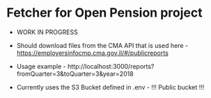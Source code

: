 # Fetcher for Open Pension project
- WORK IN PROGRESS
- Should download files from the CMA API that is used here - https://employersinfocmp.cma.gov.il/#/publicreports
- Usage example - http://localhost:3000/reports?fromQuarter=3&toQuarter=3&year=2018

- Currently uses the S3 Bucket defined in .env - !!! Public bucket !!!